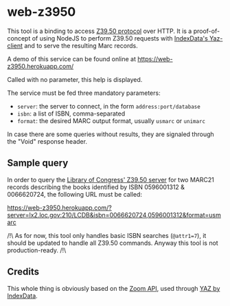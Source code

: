 # web-z3950

This tool is a binding to access [Z39.50 protocol](https://www.niso.org/publications/ansiniso-z3950-2003-s2014)
over HTTP. It is a proof-of-concept of using NodeJS to perform Z39.50 requests
with [IndexData's Yaz-client](https://www.indexdata.com/resources/software/yaz/)
and to serve the resulting Marc records.

A demo of this service can be found online at <https://web-z3950.herokuapp.com/>

Called with no parameter, this help is displayed.

The service must be fed three mandatory parameters:
* `server`: the server to connect, in the form `address:port/database`
* `isbn`: a list of ISBN, comma-separated
* `format`: the desired MARC output format, usually `usmarc` or `unimarc`

In case there are some queries without results, they are signaled through the
"Void" response header.

## Sample query

In order to query the [Library of Congress' Z39.50 server](https://www.loc.gov/z3950/lcserver.html)
for two MARC21 records describing the books identified by ISBN 0596001312 &
0066620724, the following URL must be called:

<https://web-z3950.herokuapp.com/?server=lx2.loc.gov:210/LCDB&isbn=0066620724,0596001312&format=usmarc>

/!\ As for now, this tool only handles basic ISBN searches (`@attr1=7`), it
should be updated to handle all Z39.50 commands. Anyway this tool is not production-ready. /!\

## Credits

This whole thing is obviously based on the [Zoom API](http://zoom.z3950.org/), used
through [YAZ by IndexData](https://www.indexdata.com/resources/software/yaz/).
